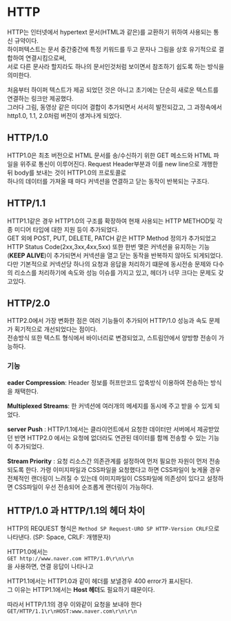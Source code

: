 # HTTP 

HTTP는 인터넷에서 hypertext 문서(HTML과 같은)를 교환하기 위하여 사용되는 통신 규약이다.   
하이퍼텍스트는 문서 중간중간에 특정 키워드를 두고 문자나 그림을 상호 유기적으로 결합하여 연결시킴으로써,     
서로 다른 문사라 할지라도 하나의 문서인것처럼 보이면서 참조하기 쉽도록 하는 방식을 의미한다. 

처음부터 하이퍼 텍스트가 제공 되었던 것은 아니고 초기에는 단순히 새로운 텍스트를 연결하는 링크만 제공했다.      
그러다 그림, 동영상 같은 미디어 결합이 추가되면서 서서히 발전되갔고, 그 과정속에서 http1.0, 1.1, 2.0처럼 버전이 생겨나게 되었다.    

## HTTP/1.0

HTTP1.0은 최초 버전으로 HTML 문서를 송/수신하기 위한 GET 메소드와 HTML 파일을 위주로 통신이 이루어진다. 
Request Header부분과 이를 new line으로 개행한 뒤 body를 보내는 것이 HTTP1.0의 프로토콜로      
하나의 데이터를 가져올 때 마다 커넥션을 연결하고 닫는 동작이 반복되는 구조다.

## HTTP/1.1

HTTP1.1같은 경우 HTTP1.0의 구조를 확장하여 현재 사용되는 HTTP METHOD및 각종 미디어 타입에 대한 지원 등이 추가되었다.       
GET 외에 POST, PUT, DELETE, PATCH 같은 HTTP Method 정의가 추가되었고 HTTP Status Code(2xx,3xx,4xx,5xx)
또한 한번 맺은 커넥션을 유지하는 기능(**KEEP ALIVE**)이 추가되면서 커넥션을 열고 닫는 동작을 반복하지 않아도 되게되었다.
다만 기본적으로 커넥션당 하나의 요청과 응답을 처리하기 떄문에 동시전송 문제와 다수의 리소스를 처리하기에 속도와 성능 이슈를 가지고 있고,    헤더가 너무 크다는 문제도 갖고있다. 

## HTTP/2.0

HTTP2.0에서 가장 변화한 점은 여러 기능들이 추가되어 HTTP/1.0 성능과 속도 문제가 획기적으로 개선되었다는 점이다.    
전송방식 또한 텍스트 형식에서 바이너리로 변경되었고, 스트림안에서 양방향 전송이 가능하다. 

### 기능

**eader Compression**: Header 정보를 허프만코드 압축방식 이용하여 전송하는 방식을 채택한다.

**Multiplexed Streams**: 한 커넥션에 여러개의 메세지를 동시에 주고 받을 수 있게 되었다.

**server Push** : HTTP/1.1에서는 클라이언트에서 요청한 데이터만 서버에서 제공받았던 반면 HTTP2.0 에서는 요청에 없더라도 연관된 데이터를 함께 전송할 수 있는 기능이 추가되었다.

**Stream Priority** : 요청 리소스간 의존관계를 설정하여 먼저 필요한 자원이 먼저 전송되도록 한다. 가령 이미지파일과 CSS파일을 요청했다고 하면 CSS파일이 늦게올 경우 전체적인 랜더링이 
느려질 수 있는데 이미지파일이 CSS파일에 의존성이 있다고 설정하면 CSS파일이 우선 전송되어 순조롭게 랜더링이 가능하다.

## HTTP/1.0 과 HTTP/1.1의 헤더 차이 

HTTP의 REQUEST 형식은 ```Method SP Request-URO SP HTTP-Version CRLF```으로 나타낸다. 
(SP: Space, CRLF: 개행문자)

HTTP1.0에서는   
```GET http://www.naver.com HTTP/1.0\r\n\r\n```    
을 사용하면, 연결 응답이 나타나고    

HTTP1.1에서는 HTTP1.0과 같이 헤더를 보낼경우 400 error가 표시된다.     
그 이유는 HTTP1.1에서는 **Host 헤더**도 필요하기 떄문이다.    

따라서 HTTP/1.1의 경우 이와같이 요청을 보내야 한다 
```GET/HTTP/1.1\r\nHOST:www.naver.com\r\n\r\n```
 

